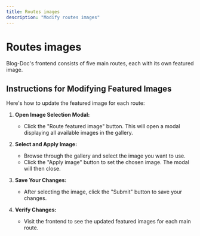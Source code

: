 ```yaml
---
title: Routes images
description: "Modify routes images"
---
```


# Routes images

Blog-Doc's frontend consists of five main routes, each with its own featured image.

## Instructions for Modifying Featured Images

Here's how to update the featured image for each route:

1. **Open Image Selection Modal:**

    - Click the "Route featured image" button. This will open a modal displaying all available images in the gallery.

2. **Select and Apply Image:**

    - Browse through the gallery and select the image you want to use.
    - Click the "Apply image" button to set the chosen image. The modal will then close.

3. **Save Your Changes:**

    - After selecting the image, click the "Submit" button to save your changes.

4. **Verify Changes:**
    - Visit the frontend to see the updated featured images for each main route.
